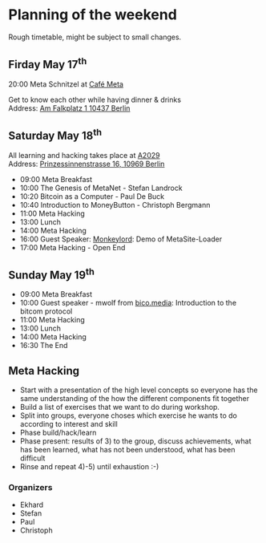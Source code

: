 # Planning of the weekend
Rough timetable, might be subject to small changes.

## Firday May 17<sup>th</sup>
20:00 Meta Schnitzel at [Café Meta](http://www.restaurant-meta.de/)

Get to know each other while having dinner & drinks<br>Address: [Am Falkplatz 1
10437 Berlin](https://goo.gl/maps/xiijqAkL2nN2m5wc6)

## Saturday May 18<sup>th</sup> 
All learning and hacking takes place at [A2029](http://a2029.org/space)<br>Address: [Prinzessinnenstrasse 16, 10969 Berlin](https://goo.gl/maps/Sj1KUaguBZTHf6WS6)

 - 09:00 Meta Breakfast
 - 10:00 The Genesis of MetaNet - Stefan Landrock
 - 10:20 Bitcoin as a Computer - Paul De Buck
 - 10:40 Introduction to MoneyButton - Christoph Bergmann
 - 11:00 Meta Hacking
 - 13:00 Lunch
 - 14:00 Meta Hacking
 - 16:00 Guest Speaker: [Monkeylord](https://bico.media/579c7ece7d118469254035e53a11ff7ab4c64e0f0aa4bb7f65151fe63ea42018/index.html): Demo of MetaSite-Loader
 - 17:00 Meta Hacking - Open End

 ## Sunday May 19<sup>th</sup> 
 - 09:00 Meta Breakfast 
 - 10:00 Guest speaker - mwolf from [bico.media](https://twitter.com/bicodotmedia): Introduction to the bitcom protocol 
 - 11:00 Meta Hacking  
 - 13:00 Lunch 
 - 14:00 Meta Hacking  
 - 16:30 The End 

 ## Meta Hacking
 - Start with a presentation of the high level concepts so everyone has the same understanding of the how the different components fit together
 - Build a list of exercises that we want to do during workshop.
 - Split into groups, everyone choses which exercise he wants to do according to interest and skill
 - Phase build/hack/learn
 - Phase present: results of 3) to the group, discuss achievements, what has been learned, what has not been understood, what has been difficult
 - Rinse and repeat 4)-5) until exhaustion :-)

 ### Organizers
 - Ekhard<br>
 - Stefan<br>
 - Paul<br>
 - Christoph<br>
